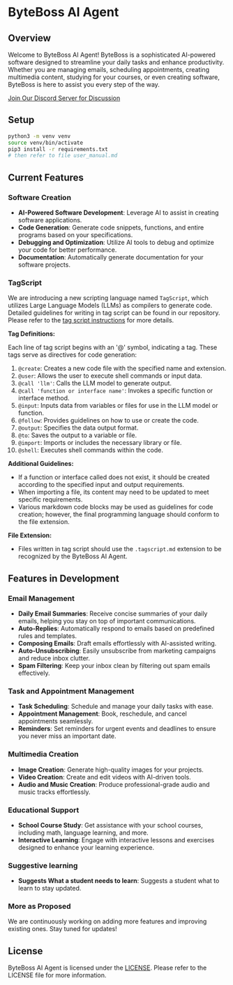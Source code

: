# ByteBoss AI Agent

## Overview

Welcome to ByteBoss AI Agent! ByteBoss is a sophisticated AI-powered software designed to streamline your daily tasks and enhance productivity. Whether you are managing emails, scheduling appointments, creating multimedia content, studying for your courses, or even creating software, ByteBoss is here to assist you every step of the way.

[Join Our Discord Server for Discussion](https://www.juniorit.ai/virtual-office)

## Setup

```bash
python3 -m venv venv
source venv/bin/activate
pip3 install -r requirements.txt
# then refer to file user_manual.md
```

## Current Features

### Software Creation
- **AI-Powered Software Development**: Leverage AI to assist in creating software applications.
- **Code Generation**: Generate code snippets, functions, and entire programs based on your specifications.
- **Debugging and Optimization**: Utilize AI tools to debug and optimize your code for better performance.
- **Documentation**: Automatically generate documentation for your software projects.

### TagScript

We are introducing a new scripting language named `TagScript`, which utilizes Large Language Models (LLMs) as compilers to generate code. Detailed guidelines for writing in tag script can be found in our repository. Please refer to the [tag script instructions](https://github.com/juniorit-ai/byteboss-ai-agent/blob/main/byteboss_agent/tag_script_instructions.py) for more details.

**Tag Definitions:**

Each line of tag script begins with an '@' symbol, indicating a tag. These tags serve as directives for code generation:
1. `@create`: Creates a new code file with the specified name and extension.
2. `@user`: Allows the user to execute shell commands or input data.
3. `@call 'llm'`: Calls the LLM model to generate output.
4. `@call 'function or interface name'`: Invokes a specific function or interface method.
5. `@input`: Inputs data from variables or files for use in the LLM model or function.
6. `@follow`: Provides guidelines on how to use or create the code.
7. `@output`: Specifies the data output format.
8. `@to`: Saves the output to a variable or file.
9. `@import`: Imports or includes the necessary library or file.
10. `@shell`: Executes shell commands within the code.

**Additional Guidelines:**
- If a function or interface called does not exist, it should be created according to the specified input and output requirements.
- When importing a file, its content may need to be updated to meet specific requirements.
- Various markdown code blocks may be used as guidelines for code creation; however, the final programming language should conform to the file extension.

**File Extension:**
- Files written in tag script should use the `.tagscript.md` extension to be recognized by the ByteBoss AI Agent.

## Features in Development

### Email Management
- **Daily Email Summaries**: Receive concise summaries of your daily emails, helping you stay on top of important communications.
- **Auto-Replies**: Automatically respond to emails based on predefined rules and templates.
- **Composing Emails**: Draft emails effortlessly with AI-assisted writing.
- **Auto-Unsubscribing**: Easily unsubscribe from marketing campaigns and reduce inbox clutter.
- **Spam Filtering**: Keep your inbox clean by filtering out spam emails effectively.

### Task and Appointment Management
- **Task Scheduling**: Schedule and manage your daily tasks with ease.
- **Appointment Management**: Book, reschedule, and cancel appointments seamlessly.
- **Reminders**: Set reminders for urgent events and deadlines to ensure you never miss an important date.

### Multimedia Creation
- **Image Creation**: Generate high-quality images for your projects.
- **Video Creation**: Create and edit videos with AI-driven tools.
- **Audio and Music Creation**: Produce professional-grade audio and music tracks effortlessly.

### Educational Support
- **School Course Study**: Get assistance with your school courses, including math, language learning, and more.
- **Interactive Learning**: Engage with interactive lessons and exercises designed to enhance your learning experience.

### Suggestive learning
- **Suggests What a student needs to learn**: Suggests a student what to learn to stay updated.


### More as Proposed
We are continuously working on adding more features and improving existing ones. Stay tuned for updates!

## License

ByteBoss AI Agent is licensed under the [LICENSE](LICENSE.md). Please refer to the LICENSE file for more information.

